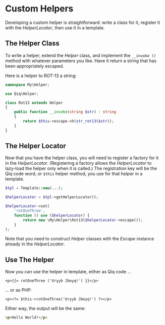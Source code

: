 # Custom Helpers

Developing a custom helper is straightforward: write a class for it, register
it with the _HelperLocator_, then use it in a template.

## The Helper Class

To write a helper, extend the _Helper_ class, and implement the `__invoke
()` method with whatever parameters you like. Have it return a string that has
been appropriately escaped.

Here is a helper to ROT-13 a string:

```php
namespace My\Helper;

use Qiq\Helper;

class Rot13 extends Helper
{
    public function __invoke(string $str) : string
    {
        return $this->escape->h(str_rot13($str));
    }
}
```

## The Helper Locator

Now that you have the helper class, you will need to register a factory for it
in the _HelperLocator_. (Registering a factory allows the _HelperLocator_ to
lazy-load the helper only when it is called.)  The registration key will be the
Qiq code word, or `$this` helper method, you use for that helper in a template.

```php
$tpl = Template::new(...);

$helperLocator = $tpl->getHelperLocator();

$helperLocator->set(
    'rotOneThree',
    function () use ($helperLocator) {
        return new \My\Helper\Rot13($helperLocator->escape());
    }
);
```

Note that you need to construct _Helper_ classes with the _Escape_ instance
already in the _HelperLocator_.

## Use The Helper

Now you can use the helper in template, either as Qiq code ...

```
<p>{{= rotOneThree ('Uryyb Jbeyq!') }}</p>
```

... or as PHP:

```html+php
<p><?= $this->rotOneThree('Uryyb Jbeyq!') ?></p>
```

Either way, the output will be the same:

```html
<p>Hello World!</p>
```
